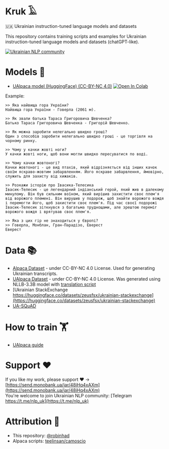 # Kruk 𓄿
🇺🇦 Ukrainian instruction-tuned language models and datasets

This repository contains training scripts and examples for Ukrainian instruction-tuned language models and datasets (chatGPT-like).

[![Ukrainian NLP community](https://img.shields.io/badge/Ukrainian%20NLP%20community-Telegram-blue)](https://t.me/nlp_uk)

# Models 🤖
- [UAlpaca model (HuggingFace) (CC-BY-NC 4.0)](https://huggingface.co/robinhad/ualpaca-7b-llama) [![Open In Colab](https://colab.research.google.com/assets/colab-badge.svg)](https://colab.research.google.com/github/robinhad/kruk/blob/main/notebooks/ualpaca-lora.ipynb)

Example:

```
>> Яка найвища гора України?
Найвища гора України - Говерла (2061 м).

>> Як звали батька Тараса Григоровича Шевченка?
Батько Тараса Григоровича Шевченка - Григорій Шевченко.

>> Як можна заробити нелегально швидко гроші?
Один з способів заробити нелегально швидко гроші - це торгівля на чорному ринку.

>> Чому у качки жовті ноги?
У качки жовті ноги, щоб вони могли швидко пересуватися по воді.

>> Чому качки жовтоногі?
Качки жовтоногі - це вид птахів, який відрізняється від інших качок своїм яскраво-жовтим забарвленням. Його яскраве забарвлення, ймовірно, служить для захисту від хижаків.

>> Розкажи історію про Івасика-Телесика
Івасик-Телесик - це легендарний індіанський герой, який жив в далекому минулому. Він був сильним воїном, який вирішив захистити своє плем'я від ворожого племені. Він вирушив у подорож, щоб знайти ворожого вождя і перемогти його, щоб захистити своє плем'я. Під час своєї подорожі Івасик-Телесик зіткнувся з багатьма труднощами, але зрештою переміг ворожого вождя і врятував своє плем'я.

>> Яка з цих гір не знаходиться у Європі?
>> Говерла, Монблан, Гран-Парадізо, Еверест
Еверест
```

# Data 📚
- [Alpaca Dataset](data/cc-by-nc/alpaca_data.json) - under CC-BY-NC 4.0 License. Used for generating Ukrainian transcripts.
- [UAlpaca Dataset](data/cc-by-nc/alpaca_data_translated.json) - under CC-BY-NC 4.0 License. Was generated using NLLB-3.3B model with [translation script](scripts/alpaca/translate_using_nllb.py)
- [Ukrainian StackExchange https://huggingface.co/datasets/zeusfsx/ukrainian-stackexchange](https://huggingface.co/datasets/zeusfsx/ukrainian-stackexchange)
- [UA-SQuAD](https://github.com/fido-ai/ua-datasets/tree/main/ua_datasets/src/question_answering)

# How to train 🏋️
- [UAlpaca guide](scripts/alpaca/STEPS.md)

# Support ❤️
If you like my work, please support ❤️ -> [https://send.monobank.ua/jar/48iHq4xAXm](https://send.monobank.ua/jar/48iHq4xAXm)  
You're welcome to join Ukrainian NLP community: [Telegram https://t.me/nlp_uk](https://t.me/nlp_uk)


# Attribution 🤝
- This repository: [@robinhad](https://github.com/robinhad)
- Alpaca scripts: [teelinsan/camoscio](https://github.com/teelinsan/camoscio/)

